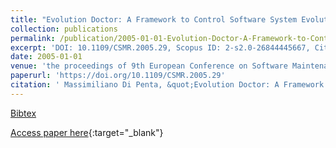 ```yaml
---
title: "Evolution Doctor: A Framework to Control Software System Evolution"
collection: publications
permalink: /publication/2005-01-01-Evolution-Doctor-A-Framework-to-Control-Software-System-Evolution
excerpt: 'DOI: 10.1109/CSMR.2005.29, Scopus ID: 2-s2.0-26844445667, Cited by: 5'
date: 2005-01-01
venue: 'the proceedings of 9th European Conference on Software Maintenance and Reengineering (CSMR 2005), 21-23 March 2005, Manchester, UK, Proceedings'
paperurl: 'https://doi.org/10.1109/CSMR.2005.29'
citation: ' Massimiliano Di Penta, &quot;Evolution Doctor: A Framework to Control Software System Evolution.&quot; the proceedings of 9th European Conference on Software Maintenance and Reengineering (CSMR 2005), 21-23 March 2005, Manchester, UK, Proceedings, 2005.'
---
```

[Bibtex](https://dblp.org/rec/bib/conf/csmr/Penta05)

[Access paper here](https://doi.org/10.1109/CSMR.2005.29){:target="_blank"}
